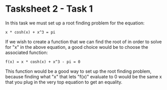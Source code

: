 # Tasksheet 2 - Task 1
In this task we must set up a root finding problem for the equation:
```
x * cosh(x) + x^3 = pi
```
If we wish to create a function that we can find the root of in order to solve for "x" in the above equation, a good choice would be to choose the associated function:
```
f(x) = x * cosh(x) + x^3 - pi = 0
```
This function would be a good way to set up the root finding problem, because finding what "x" that lets "f(x)" evaluate to 0 would be the same x that you plug in the very top equation to get an equality.
